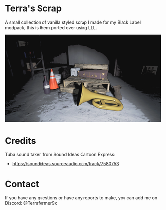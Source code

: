 # Terra's Scrap
A small collection of vanilla styled scrap I made for my Black Label modpack, this is them ported over using LLL.

![Terra's Scrap](https://raw.githubusercontent.com/Terraformer9x/Terras-Scrap/main/screenshot.png "Terra's Scrap")

# Credits
Tuba sound taken from Sound Ideas Cartoon Express:
- https://soundideas.sourceaudio.com/track/7580753

# Contact
If you have any questions or have any reports to make, you can add me on Discord: @Terraformer9x